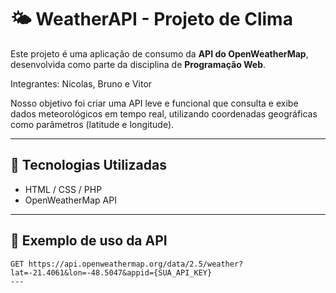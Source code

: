 # 🌤️ WeatherAPI - Projeto de Clima

Este projeto é uma aplicação de consumo da **API do OpenWeatherMap**, desenvolvida como parte da disciplina de **Programação Web**.

Integrantes: Nicolas, Bruno e Vitor

Nosso objetivo foi criar uma API leve e funcional que consulta e exibe dados meteorológicos em tempo real, utilizando coordenadas geográficas como parâmetros (latitude e longitude).

---

## 🔧 Tecnologias Utilizadas

- HTML / CSS / PHP
- OpenWeatherMap API
---

## 📍 Exemplo de uso da API

```http
GET https://api.openweathermap.org/data/2.5/weather?lat=-21.4061&lon=-48.5047&appid={SUA_API_KEY}
---

